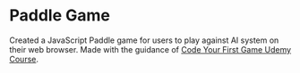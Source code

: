 # Paddle Game

Created a JavaScript Paddle game for users to play against AI system on their web browser.
Made with the guidance of [Code Your First Game Udemy Course](udemy.com/course/code-your-first-game/).
